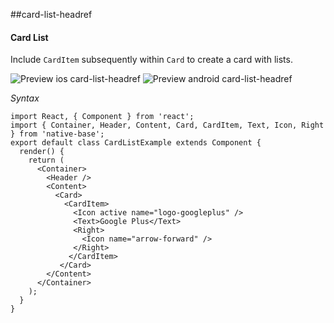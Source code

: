 ##card-list-headref
#### Card List

Include <code>CardItem</code> subsequently within <code>Card</code> to create a card with lists.


![Preview ios card-list-headref](https://github.com/GeekyAnts/NativeBase-KitchenSink/raw/v2.2.0/screenshots/ios/card-list.png)
![Preview android card-list-headref](https://github.com/GeekyAnts/NativeBase-KitchenSink/raw/v2.2.0/screenshots/android/card-list.png)

*Syntax*

<pre class="line-numbers"><code class="language-jsx">import React, { Component } from 'react';
import { Container, Header, Content, Card, CardItem, Text, Icon, Right } from 'native-base';
export default class CardListExample extends Component {
  render() {
    return (
      &lt;Container>
        &lt;Header />
        &lt;Content>
          &lt;Card>
            &lt;CardItem>
              &lt;Icon active name="logo-googleplus" />
              &lt;Text>Google Plus&lt;/Text>
              &lt;Right>
                &lt;Icon name="arrow-forward" />
              &lt;/Right>
             &lt;/CardItem>
           &lt;/Card>
        &lt;/Content>
      &lt;/Container>
    );
  }
}</code></pre><br />
